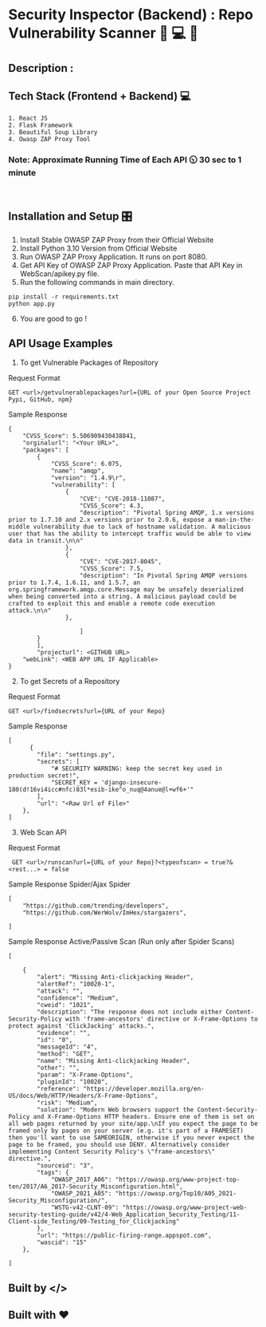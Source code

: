 # Security Inspector (Backend) : Repo Vulnerability Scanner 📁 💻 🐉

## Description : 


## Tech Stack (Frontend + Backend) 💻
```
1. React JS 
2. Flask Framework
3. Beautiful Soup Library
4. Owasp ZAP Proxy Tool
```

### Note: Approximate Running Time of Each API 🕥  30 sec to 1 minute

<br>

## Installation and Setup 🎛️

1. Install Stable OWASP ZAP Proxy from their Official Website
2. Install Python 3.10 Version from Official Website
3. Run OWASP ZAP Proxy Application. It runs on port 8080.
4. Get API Key of OWASP ZAP Proxy Application. Paste that API Key in WebScan/apikey.py file.
5. Run the following commands in main directory.

```
pip install -r requirements.txt
python app.py 
```

6. You are good to go !


## API Usage Examples

1. To get Vulnerable Packages of Repository 

Request Format

``` GET <url>/getvulnerablepackages?url={URL of your Open Source Project Pypi, GitHub, npm} ```

Sample Response 
```
{
    "CVSS_Score": 5.506909430438841,
    "orginalurl": "<Your URL>",
    "packages": [
        {
            "CVSS_Score": 6.075,
            "name": "amqp",
            "version": "1.4.9\r",
            "vulnerability": [
                {
                    "CVE": "CVE-2018-11087",
                    "CVSS_Score": 4.3,
                    "description": "Pivotal Spring AMQP, 1.x versions prior to 1.7.10 and 2.x versions prior to 2.0.6, expose a man-in-the-middle vulnerability due to lack of hostname validation. A malicious user that has the ability to intercept traffic would be able to view data in transit.\n\n"
                },
                {
                    "CVE": "CVE-2017-8045",
                    "CVSS_Score": 7.5,
                    "description": "In Pivotal Spring AMQP versions prior to 1.7.4, 1.6.11, and 1.5.7, an org.springframework.amqp.core.Message may be unsafely deserialized when being converted into a string. A malicious payload could be crafted to exploit this and enable a remote code execution attack.\n\n"
                },
               
                    ]
        }
        ],
        "projecturl": <GITHUB URL>
    "webLink": <WEB APP URL IF Applicable>
}
```

2. To get Secrets of a Repository


Request Format

``` GET <url>/findsecrets?url={URL of your Repo} ```

Sample Response

```
[
      {
        "file": "settings.py",
        "secrets": [
            "# SECURITY WARNING: keep the secret key used in production secret!",
            "SECRET_KEY = 'django-insecure-180(d!16vi4icc#nfc)83l*esib-ike^o_nuq@4anue@l+wf6+'"
        ],
        "url": "<Raw Url of File>"
    },
]
```


3. Web Scan API 

Request Format

``` GET <url>/runscan?url={URL of your Repo}?<typeofscan> = true?&<rest...> = false```

Sample Response Spider/Ajax Spider
```
[
    "https://github.com/trending/developers",
    "https://github.com/WerWolv/ImHex/stargazers",
    
]
```


Sample Response Active/Passive Scan (Run only after Spider Scans)
```
[

    {
        "alert": "Missing Anti-clickjacking Header",
        "alertRef": "10020-1",
        "attack": "",
        "confidence": "Medium",
        "cweid": "1021",
        "description": "The response does not include either Content-Security-Policy with 'frame-ancestors' directive or X-Frame-Options to protect against 'ClickJacking' attacks.",
        "evidence": "",
        "id": "0",
        "messageId": "4",
        "method": "GET",
        "name": "Missing Anti-clickjacking Header",
        "other": "",
        "param": "X-Frame-Options",
        "pluginId": "10020",
        "reference": "https://developer.mozilla.org/en-US/docs/Web/HTTP/Headers/X-Frame-Options",
        "risk": "Medium",
        "solution": "Modern Web browsers support the Content-Security-Policy and X-Frame-Options HTTP headers. Ensure one of them is set on all web pages returned by your site/app.\nIf you expect the page to be framed only by pages on your server (e.g. it's part of a FRAMESET) then you'll want to use SAMEORIGIN, otherwise if you never expect the page to be framed, you should use DENY. Alternatively consider implementing Content Security Policy's \"frame-ancestors\" directive.",
        "sourceid": "3",
        "tags": {
            "OWASP_2017_A06": "https://owasp.org/www-project-top-ten/2017/A6_2017-Security_Misconfiguration.html",
            "OWASP_2021_A05": "https://owasp.org/Top10/A05_2021-Security_Misconfiguration/",
            "WSTG-v42-CLNT-09": "https://owasp.org/www-project-web-security-testing-guide/v42/4-Web_Application_Security_Testing/11-Client-side_Testing/09-Testing_for_Clickjacking"
        },
        "url": "https://public-firing-range.appspot.com",
        "wascid": "15"
    },

]
```


## Built by </>
## Built with ❤️
